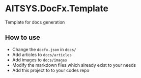 # AITSYS.DocFx.Template

 Template for docs generation

## How to use
- Change the `docfx.json` in `docs/`
- Add articles to `docs/articles`
- Add images to `docs/images`
- Modify the markdown files which already exist to your needs
- Add this project to to your codes repo
